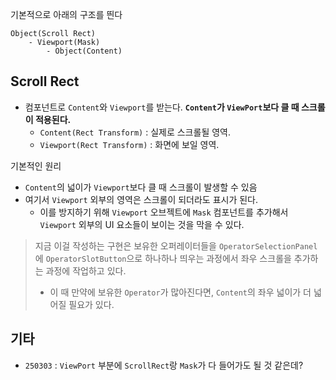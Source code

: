 기본적으로 아래의 구조를 띈다
```
Object(Scroll Rect)
	- Viewport(Mask)
		- Object(Content)
```

## Scroll Rect
- 컴포넌트로 `Content`와 `Viewport`를 받는다. **`Content`가 `ViewPort`보다 클 때 스크롤이 적용된다.**
	- `Content(Rect Transform)` : 실제로 스크롤될 영역.
	- `Viewport(Rect Transform)` : 화면에 보일 영역. 

기본적인 원리
- `Content`의 넓이가 `Viewport`보다 클 때 스크롤이 발생할 수 있음
- 여기서 `Viewport` 외부의 영역은 스크롤이 되더라도 표시가 된다.
	- 이를 방지하기 위해 `Viewport` 오브젝트에 `Mask` 컴포넌트를 추가해서 `Viewport` 외부의 UI 요소들이 보이는 것을 막을 수 있다.

> 지금 이걸 작성하는 구현은 보유한 오퍼레이터들을 `OperatorSelectionPanel`에 `OperatorSlotButton`으로 하나하나 띄우는 과정에서 좌우 스크롤을 추가하는 과정에 작업하고 있다. 
> - 이 때 만약에 보유한 `Operator`가 많아진다면, `Content`의 좌우 넓이가 더 넓어질 필요가 있다. 


## 기타
- `250303` : `ViewPort` 부분에 `ScrollRect`랑 `Mask`가 다 들어가도 될 것 같은데?